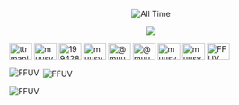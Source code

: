 <p align="center">
  <img src="https://wakatime.com/badge/user/ce817bc3-c1f2-41ce-9e47-270abd9f576a.svg?style=flat-square&color=blue&label=All%20Time" alt="All Time">
</p>


<p align="center">  <img src="https://count.getloli.com/get/@FFUV?theme=gelbooru" </p>

<p align="left">
<a href="https://codepen.io/ttrmaniac" target="blank"><img align="center" src="https://raw.githubusercontent.com/rahuldkjain/github-profile-readme-generator/master/src/images/icons/Social/codepen.svg" alt="ttrmaniac" height="30" width="40" /></a>
<a href="https://dev.to/muusybane" target="blank"><img align="center" src="https://raw.githubusercontent.com/rahuldkjain/github-profile-readme-generator/master/src/images/icons/Social/devto.svg" alt="muusybane" height="30" width="40" /></a>
<a href="https://stackoverflow.com/users/14262478/muusy" target="blank"><img align="center" src="https://raw.githubusercontent.com/rahuldkjain/github-profile-readme-generator/master/src/images/icons/Social/stack-overflow.svg" alt="19942848" height="30" width="40" /></a>
<a href="https://dribbble.com/muusy" target="blank"><img align="center" src="https://raw.githubusercontent.com/rahuldkjain/github-profile-readme-generator/master/src/images/icons/Social/dribbble.svg" alt="muusy" height="30" width="40" /></a>
<a href="https://hashnode.com/@muusy" target="blank"><img align="center" src="https://raw.githubusercontent.com/rahuldkjain/github-profile-readme-generator/master/src/images/icons/Social/hashnode.svg" alt="@muusy" height="30" width="40" /></a>
<a href="https://medium.com/@medium" target="blank"><img align="center" src="https://raw.githubusercontent.com/rahuldkjain/github-profile-readme-generator/master/src/images/icons/Social/medium.svg" alt="@muusy" height="30" width="40" /></a>
<a href="https://www.codechef.com/users/muusy" target="blank"><img align="center" src="https://cdn.jsdelivr.net/npm/simple-icons@3.1.0/icons/codechef.svg" alt="muusy" height="30" width="40" /></a>
<a href="https://www.hackerrank.com/real" target="blank"><img align="center" src="https://raw.githubusercontent.com/rahuldkjain/github-profile-readme-generator/master/src/images/icons/Social/hackerrank.svg" alt="muusy" height="30" width="40" /></a>
<a href="[https://www.leetcode.com/ttrmaniac](https://leetcode.com/u/092/)" target="blank"><img align="center" src="https://raw.githubusercontent.com/rahuldkjain/github-profile-readme-generator/master/src/images/icons/Social/leet-code.svg" alt="FFUV" height="30" width="40" /></a>
</p>


<p><img align="left" src="https://github-readme-stats.vercel.app/api/top-langs?username=FFUV&show_icons=true&locale=en&layout=compact" alt="FFUV" /></p>

<p>&nbsp;<img align="center" src="https://github-readme-stats.vercel.app/api?username=FFUV&show_icons=true&locale=en" alt="FFUV" /></p>

<p><img align="center" src="https://github-readme-streak-stats.herokuapp.com/?user=FFUV&" alt="FFUV" /></p>
